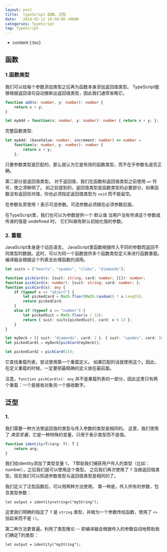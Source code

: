```yaml
---
layout: post
title:  typeScript 函数、泛型
date:   2018-02-12 19:58:00 +0800
categories: TypeScript
tag: TypeScript
---
```


* content
{:toc}

## 函数

### 1.函数类型

我们可以给每个参数添加类型之后再为函数本身添加返回值类型。 TypeScript能够根据返回语句自动推断出返回值类型，因此我们通常省略它。

```typescript
function add(x: number, y: number): number {
    return x + y;
}

let myAdd = function(x: number, y: number): number { return x + y; };
```

完整函数类型:

```typescript
let myAdd: (baseValue: number, increment: number) => number =
    function(x: number, y: number): number {
        return x + y;
    };
```

只要参数类型是匹配的，那么就认为它是有效的函数类型，而不在乎参数名是否正确。

第二部分是返回值类型。 对于返回值，我们在函数和返回值类型之前使用 `=>` 符号，使之清晰明了。 如之前提到的，返回值类型是函数类型的必要部分，如果函数没有返回任何值，你也必须指定返回值类型为 `void` 而不能留空。

在参数名旁使用 `?` 表示可选参数。可选参数必须跟在必须参数后面。

在TypeScript里，我们也可以为参数提供一个 默认值 当用户没有传递这个参数或传递的值是 undefined 时。 它们叫做有默认初始化值的参数。

### 2. 重载

JavaScript本身是个动态语言。 JavaScript里函数根据传入不同的参数而返回不同类型的数据。这时，可以为同一个函数提供多个函数类型定义来进行函数重载。 编译器会根据这个列表去处理函数的调用。

```typescript
let suits = ["hearts", "spades", "clubs", "diamonds"];

function pickCard(x: {suit: string; card: number; }[]): number;
function pickCard(x: number): {suit: string; card: number; };
function pickCard(x): any {
    if (typeof x == "object") {
        let pickedCard = Math.floor(Math.random() * x.length);
        return pickedCard;
    }
    else if (typeof x == "number") {
        let pickedSuit = Math.floor(x / 13);
        return { suit: suits[pickedSuit], card: x % 13 };
    }
}

let myDeck = [{ suit: "diamonds", card: 2 }, { suit: "spades", card: 10 }, { suit: "hearts", card: 4 }];
let pickedCard1 = myDeck[pickCard(myDeck)];

let pickedCard2 = pickCard(15);
```

它查找重载列表，尝试使用第一个重载定义。 如果匹配的话就使用这个。因此，在定义重载的时候，一定要把最精确的定义放在最前面。

注意，`function pickCard(x): any` 并不是重载列表的一部分，因此这里只有两个重载：一个是接收对象另一个接收数字。

## 泛型

### 1.

我们需要一种方法使返回值的类型与传入参数的类型是相同的。 这里，我们使用了 *类型变量*，它是一种特殊的变量，只用于表示类型而不是值。

```typescript
function identity<T>(arg: T): T {
    return arg;
}
```

我们给identity添加了类型变量 `T`。 T帮助我们捕获用户传入的类型（比如：number），之后我们就可以使用这个类型。 之后我们再次使用了 `T` 当做返回值类型。现在我们可以知道参数类型与返回值类型是相同的了。

我们定义了泛型函数后，可以用两种方法使用。 第一种是，传入所有的参数，包含类型参数：

    let output = identity<string>("myString");

这里我们明确的指定了 `T` 是 `string` 类型，并做为一个参数传给函数，使用了 `<>` 括起来而不是 `()`。

第二种方法更普遍。利用了类型推论 -- 即编译器会根据传入的参数自动地帮助我们确定T的类型：

    let output = identity("myString");

